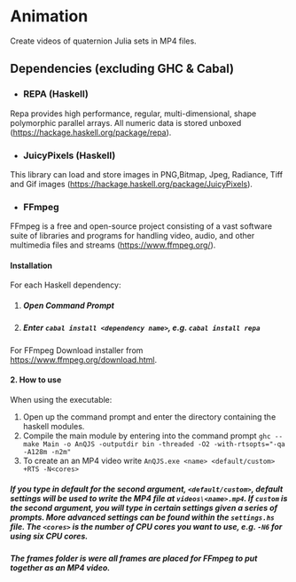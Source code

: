 # Animation

Create videos of quaternion Julia sets in MP4 files. 

## Dependencies (excluding GHC & Cabal) 

- ### REPA (Haskell)
Repa provides high performance, regular, multi-dimensional, shape polymorphic parallel arrays. All numeric data is stored unboxed (https://hackage.haskell.org/package/repa).

- ### JuicyPixels (Haskell)
This library can load and store images in PNG,Bitmap, Jpeg, Radiance, Tiff and Gif images (https://hackage.haskell.org/package/JuicyPixels).

- ### FFmpeg
FFmpeg is a free and open-source project consisting of a vast software suite of libraries and programs for handling video, audio, and other multimedia files and streams (https://www.ffmpeg.org/).

#### Installation
For each Haskell dependency: 
1. ##### Open Command Prompt 
2. ##### Enter ` cabal install <dependency name> `, e.g. ` cabal install repa `

For FFmpeg
Download installer from https://www.ffmpeg.org/download.html.

#### 2. How to use 

When using the executable:
1. Open up the command prompt and enter the directory containing the haskell modules.
2. Compile the main module by entering into the command prompt `ghc --make Main -o AnQJS -outputdir bin -threaded -O2 -with-rtsopts="-qa -A128m -n2m"` 
3. To create an an MP4 video write ` AnQJS.exe <name> <default/custom> +RTS -N<cores> `

##### If you type in default for the second argument, ` <default/custom> `, default settings will be used to write the MP4 file at ` videos\<name>.mp4 `. If ` custom ` is the second argument, you will type in certain settings given a series of prompts. More advanced settings can be found within the ` settings.hs ` file. The ` <cores> ` is the number of CPU cores you want to use, e.g. ` -N6 ` for using six CPU cores. 
##### The frames folder is were all frames are placed for FFmpeg to put together as an MP4 video. 
